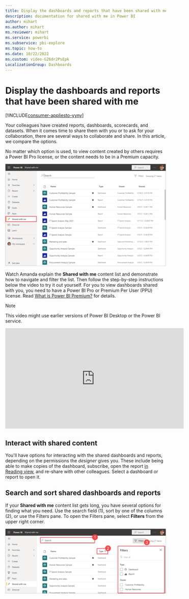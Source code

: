```yaml
---
title: Display the dashboards and reports that have been shared with me
description: documentation for shared with me in Power BI
author: mihart
ms.author: mihart
ms.reviewer: mihart
ms.service: powerbi
ms.subservice: pbi-explore
ms.topic: how-to
ms.date: 10/22/2022
ms.custom: video-G26dr2PsEpk
LocalizationGroup: Dashboards
---
```

# Display the dashboards and reports that have been shared with me

[!INCLUDE[consumer-appliesto-yyny](../includes/consumer-appliesto-yyny.md)]


Your colleagues have created  reports, dashboards, scorecards, and datasets. When it comes time to share them with you or to ask for your collaboration, there are several ways to collaborate and share. In this article, we compare the options. 

No matter which option is used, to view content created by others requires a Power BI Pro license, or the content needs to be in a Premium capacity. 

![Share icon](./media/end-user-shared-with-me/power-bi-shared-with-me.png)

Watch Amanda explain the **Shared with me** content list and demonstrate how to navigate and filter the list. Then follow the step-by-step instructions below the video to try it out yourself. For you to view dashboards shared with you, you need to have a Power BI Pro or Premium Per User (PPU) license. Read [What is Power BI Premium?](../enterprise/service-premium-what-is.md) for details.
    

> [!NOTE]  
> This video might use earlier versions of Power BI Desktop or the Power BI service.    

<iframe width="560" height="315" src="https://www.youtube.com/embed/G26dr2PsEpk" frameborder="0" allowfullscreen></iframe>

## Interact with shared content

You'll have options for interacting with the shared dashboards and reports, depending on the permissions the *designer* gives you. These include being able to make copies of the dashboard, subscribe, open the report [in Reading view](end-user-reading-view.md), and re-share with other colleagues. Select a dashboard or report to open it.


## Search and sort shared dashboards and reports
If your **Shared with me** content list gets long, you have several options for finding what you need. Use the search field (1), sort by one of the columns (2), or use the Filters pane. To open the Filters pane, select **Filters** from the upper right corner.    

![dashboard Owner and Search](./media/end-user-shared-with-me/power-bi-filter.png)
